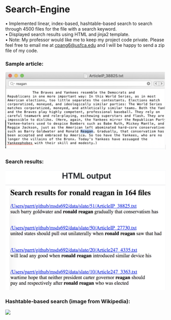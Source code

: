 # Search-Engine
• Implemented linear, index-based, hashtable-based search to search through 4500 files for the file with a search keyword.  
• Displayed search results using HTML and jinja2 template.  
• Note: My professor would like me to keep my project code private. Please feel free to email me at cpang6@usfca.edu and I will be happy to send a zip file of my code.

### Sample article:  
<img src="Sample article.png" width=600>

### Search results:  
<img src="HTML display.png" width=600>

### Hashtable-based search (image from Wikipedia):
<img src="https://upload.wikimedia.org/wikipedia/commons/thumb/7/7d/Hash_table_3_1_1_0_1_0_0_SP.svg/1200px-Hash_table_3_1_1_0_1_0_0_SP.svg.png" width=600>

